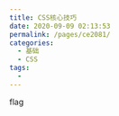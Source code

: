 ```yaml
---
title: CSS核心技巧
date: 2020-09-09 02:13:53
permalink: /pages/ce2081/
categories: 
  - 基础
  - CSS
tags: 
  - 
---
```

flag